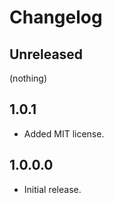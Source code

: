 # Changelog

## Unreleased

(nothing)

## 1.0.1

- Added MIT license.

## 1.0.0.0

- Initial release.
